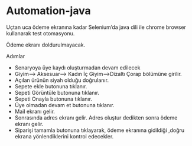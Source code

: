 # Automation-java

Uçtan uca ödeme ekranına kadar Selenium’da java dili ile chrome browser kullanarak test otomasyonu.

Ödeme ekranı doldurulmayacak.

Adımlar

* Senaryoya üye kaydı oluşturmadan devam edilecek
* Giyim--> Aksesuar--> Kadın İç Giyim-->Dizaltı Çorap bölümüne girilir.
* Açılan ürünün siyah olduğu doğrulanır.
* Sepete ekle butonuna tıklanır.
* Sepeti Görüntüle butonuna tıklanır.
* Sepeti Onayla butonuna tıklanır.
* Üye olmadan devam et butonuna tıklanır.
* Mail ekranı gelir.
* Sonrasında adres ekranı gelir. Adres oluştur dedikten sonra ödeme ekranı gelir.
* Siparişi tamamla butonuna tıklayarak, ödeme ekranına gidildiği ,doğru ekrana yönlendiklerini kontrol edecekler.
